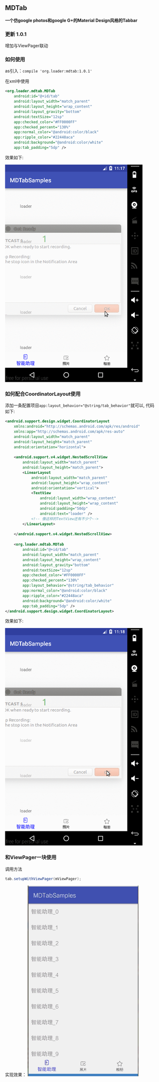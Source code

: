 ## MDTab

**一个仿google photos和google G+的Material Design风格的Tabbar**

### 更新 1.0.1
增加与ViewPager联动

### 如何使用

as引入：`compile 'org.loader:mdtab:1.0.1'`

在xml中使用

``` xml
<org.loader.mdtab.MDTab
    android:id="@+id/tab"
    android:layout_width="match_parent"
    android:layout_height="wrap_content"
    android:layout_gravity="bottom"
    android:textSize="12sp"
    app:checked_color="#FF0000FF"
    app:checked_percent="130%"
    app:normal_color="@android:color/black"
    app:ripple_color="#22448aca"
    android:background="@android:color/white"
    app:tab_padding="5dp" />
```
效果如下:

![](./art/1.gif)

### 如何配合CoordinatorLayout使用

添加一条配置项目`app:layout_behavior="@string/tab_behavior"`就可以, 代码如下:

``` xml
<android.support.design.widget.CoordinatorLayout
    xmlns:android="http://schemas.android.com/apk/res/android"
    xmlns:app="http://schemas.android.com/apk/res-auto"
    android:layout_width="match_parent"
    android:layout_height="match_parent"
    android:orientation="horizontal">

    <android.support.v4.widget.NestedScrollView
        android:layout_width="match_parent"
        android:layout_height="match_parent">
        <LinearLayout
            android:layout_width="match_parent"
            android:layout_height="wrap_content"
            android:orientation="vertical">
            <TextView
                android:layout_width="wrap_content"
                android:layout_height="wrap_content"
                android:padding="50dp"
                android:text="loader" />
            <!-- 像这样的TextView还有不少个-->
        </LinearLayout>

    </android.support.v4.widget.NestedScrollView>

    <org.loader.mdtab.MDTab
        android:id="@+id/tab"
        android:layout_width="match_parent"
        android:layout_height="wrap_content"
        android:layout_gravity="bottom"
        android:textSize="12sp"
        app:checked_color="#FF0000FF"
        app:checked_percent="130%"
        app:layout_behavior="@string/tab_behavior"
        app:normal_color="@android:color/black"
        app:ripple_color="#22448aca"
        android:background="@android:color/white"
        app:tab_padding="5dp" />
</android.support.design.widget.CoordinatorLayout>
```

效果如下:

![](./art/2.gif)

### 和ViewPager一块使用

调用方法
``` java
tab.setupWithViewPager(mViewPager);
```

实现效果：
![](./art/3.gif)